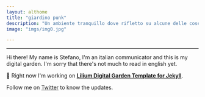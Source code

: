 ```yaml
---
layout: althome
title: "giardino punk"
description: "Un ambiente tranquillo dove rifletto su alcune delle cose interessanti che si possono trovare nella Rete e fuori."
image: "imgs/img0.jpg"

---
```


<hr>

Hi there! My name is Stefano, I'm an italian communicator and this is my digital garden. I'm sorry that there's not much to read in english yet.

🚀 Right now I'm working on [**Lilium Digital Garden Template for Jekyll**](https://lilium-digital-garden-jekyll.vercel.app/).

Follow me on [Twitter](https://twitter.com/ZulianiStph) to know the updates.



<div style="height:50px"></div>



